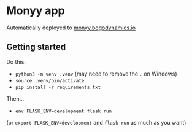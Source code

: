 # Monyy app

Automatically deployed to [monyy.bogodynamics.io](https://monyy.bogodynamics.io/)

## Getting started

Do this:

- `python3 -m venv .venv` (may need to remove the `.` on Windows)
- `source .venv/bin/activate`
- `pip install -r requirements.txt`

Then...

- `env FLASK_ENV=development flask run`

(or `export FLASK_ENV=development` and `flask run` as much as you want)